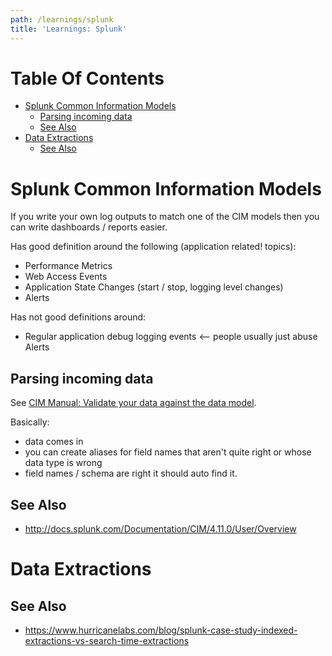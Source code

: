 ```yaml
---
path: /learnings/splunk
title: 'Learnings: Splunk'
---
```

# Table Of Contents

<!-- toc -->

- [Splunk Common Information Models](#splunk-common-information-models)
  * [Parsing incoming data](#parsing-incoming-data)
  * [See Also](#see-also)
- [Data Extractions](#data-extractions)
  * [See Also](#see-also-1)

<!-- tocstop -->

# Splunk Common Information Models

If you write your own log outputs to match one of the CIM models then you can write dashboards / reports easier.

Has good definition around the following (application related! topics):

  * Performance Metrics
  * Web Access Events
  * Application State Changes (start / stop, logging level changes)
  * Alerts

Has not good definitions around:

  * Regular application debug logging events <-- people usually just abuse Alerts



## Parsing incoming data

See [CIM Manual: Validate your data against the data model](http://docs.splunk.com/Documentation/CIM/4.11.0/User/UsetheCIMtonormalizedataatsearchtime#6._Validate_your_data_against_the_data_model).

Basically:

  * data comes in
  * you can create aliases for field names that aren't quite right or whose data type is wrong
  * field names / schema are right it should auto find it.

## See Also

  * http://docs.splunk.com/Documentation/CIM/4.11.0/User/Overview

# Data Extractions

## See Also

  * https://www.hurricanelabs.com/blog/splunk-case-study-indexed-extractions-vs-search-time-extractions

